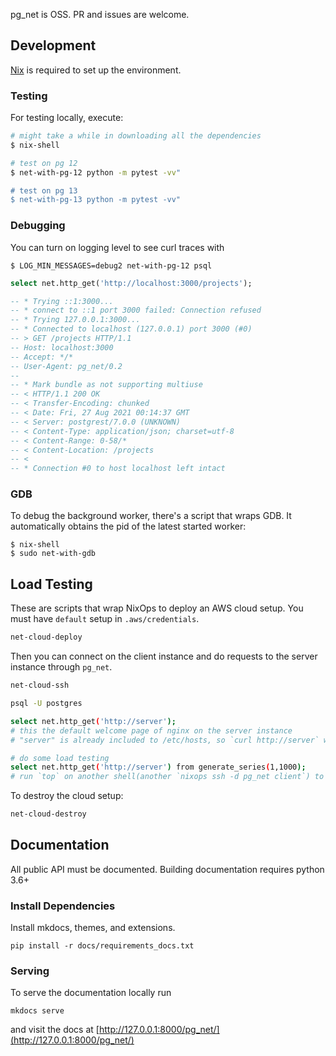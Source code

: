 pg_net is OSS. PR and issues are welcome.


## Development

[Nix](https://nixos.org/download.html) is required to set up the environment.

### Testing

For testing locally, execute:

```bash
# might take a while in downloading all the dependencies
$ nix-shell

# test on pg 12
$ net-with-pg-12 python -m pytest -vv"

# test on pg 13
$ net-with-pg-13 python -m pytest -vv"
```

### Debugging

You can turn on logging level to see curl traces with

```
$ LOG_MIN_MESSAGES=debug2 net-with-pg-12 psql
```

```sql
select net.http_get('http://localhost:3000/projects');

-- * Trying ::1:3000...
-- * connect to ::1 port 3000 failed: Connection refused
-- * Trying 127.0.0.1:3000...
-- * Connected to localhost (127.0.0.1) port 3000 (#0)
-- > GET /projects HTTP/1.1
-- Host: localhost:3000
-- Accept: */*
-- User-Agent: pg_net/0.2
--
-- * Mark bundle as not supporting multiuse
-- < HTTP/1.1 200 OK
-- < Transfer-Encoding: chunked
-- < Date: Fri, 27 Aug 2021 00:14:37 GMT
-- < Server: postgrest/7.0.0 (UNKNOWN)
-- < Content-Type: application/json; charset=utf-8
-- < Content-Range: 0-58/*
-- < Content-Location: /projects
-- <
-- * Connection #0 to host localhost left intact
```

### GDB

To debug the background worker, there's a script that wraps GDB. It automatically obtains the pid of the latest started worker:

```
$ nix-shell
$ sudo net-with-gdb
```

## Load Testing

These are scripts that wrap NixOps to deploy an AWS cloud setup. You must have `default` setup in `.aws/credentials`.

```bash
net-cloud-deploy
```

Then you can connect on the client instance and do requests to the server instance through `pg_net`.

```bash
net-cloud-ssh

psql -U postgres

select net.http_get('http://server');
# this the default welcome page of nginx on the server instance
# "server" is already included to /etc/hosts, so `curl http://server` will give the same result

# do some load testing
select net.http_get('http://server') from generate_series(1,1000);
# run `top` on another shell(another `nixops ssh -d pg_net client`) to check the worker behavior
```

To destroy the cloud setup:

```bash
net-cloud-destroy
```

## Documentation

All public API must be documented. Building documentation requires python 3.6+


### Install Dependencies

Install mkdocs, themes, and extensions.

```shell
pip install -r docs/requirements_docs.txt
```

### Serving

To serve the documentation locally run

```shell
mkdocs serve
```

and visit the docs at [http://127.0.0.1:8000/pg_net/](http://127.0.0.1:8000/pg_net/)
